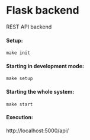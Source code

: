 # Flask backend
REST API backend

#### Setup:
    make init
  
#### Starting in development mode:
    make setup
  
#### Starting the whole system:
    make start


#### Execution:
   http://localhost:5000/api/<query>
